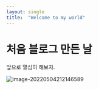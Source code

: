 ```yaml
---
layout: single
title:  "Welcome to my world"
---
```


# 처음 블로그 만든 날 

앞으로 열심히 해보자.

![image-20220504212146589](C:\Users\dlwns\ljs2021-github-io\ljs2021.github.io\images\2022-05-04-first\image-20220504212146589.png)

